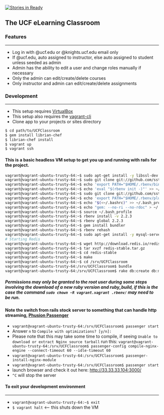[![Stories in Ready](https://badge.waffle.io/ucfpoosd9/UCFClassroom.png?label=ready&title=Ready)](https://waffle.io/ucfpoosd9/UCFClassroom)

## The UCF eLearning Classroom

### Features
<!-- Items commented out have not been completed -->
------------------------------
* Log in with @ucf.edu or @knights.ucf.edu email only
* If @ucf.edu, auto assigned to instructor, else auto assigned to student unless seeded as admin
* Admin has the ability to edit a user and change roles manually if necessary
* Only the admin can edit/create/delete courses
* Only instructor and admin can edit/create/delete assignments

### Development
----------------------------------
* This setup requires [VirtualBox](https://www.virtualbox.org/wiki/Downloads)
* This setup also requires the [vagrant-cli](http://docs.vagrantup.com/v2/cli/)
* Clone app to your projects or sites directory

```bash
$ cd path/to/UCFClassroom
$ gem install librian-chef
$ librian-chef install
$ vagrant up
$ vagrant ssh
```

#### This is a basic headless VM setup to get you up and running with rails for the project.

```bash
vagrant@vagrant-ubuntu-trusty-64:~$ sudo apt-get install -y libssl-dev libreadline-dev zlib1g-dev
vagrant@vagrant-ubuntu-trusty-64:~$ sudo git clone git://github.com/sstephenson/rbenv.git .rbenv
vagrant@vagrant-ubuntu-trusty-64:~$ echo 'export PATH="$HOME/.rbenv/bin:$PATH"' >> ~/.bash_profile
vagrant@vagrant-ubuntu-trusty-64:~$ echo 'eval "$(rbenv init -)"' >> ~/.bash_profile
vagrant@vagrant-ubuntu-trusty-64:~$ sudo git clone git://github.com/sstephenson/ruby-build.git ~/.rbenv/plugins/ruby-build
vagrant@vagrant-ubuntu-trusty-64:~$ echo 'export PATH="$HOME/.rbenv/plugins/ruby-build/bin:$PATH"' >> ~/.bash_profile
vagrant@vagrant-ubuntu-trusty-64:~$ echo "$(<~/.bashrc)" >> ~/.bash_profile
vagrant@vagrant-ubuntu-trusty-64:~$ echo "gem: --no-ri --no-rdoc" > ~/.gemrc
vagrant@vagrant-ubuntu-trusty-64:~$ source ~/.bash_profile
vagrant@vagrant-ubuntu-trusty-64:~$ rbenv install -v 2.2.3
vagrant@vagrant-ubuntu-trusty-64:~$ rbenv global 2.2.3
vagrant@vagrant-ubuntu-trusty-64:~$ gem install bundler
vagrant@vagrant-ubuntu-trusty-64:~$ rbenv rehash
vagrant@vagrant-ubuntu-trusty-64:~$ sudo apt-get install -y mysql-server mysql-client libmysqlclient-dev libpcre3-dev # hit enter for all pink screen questions, these are in regard to the password setup
# Starting Redis
vagrant@vagrant-ubuntu-trusty-64:~$ wget http://download.redis.io/redis-stable.tar.gz
vagrant@vagrant-ubuntu-trusty-64:~$ tar xvzf redis-stable.tar.gz
vagrant@vagrant-ubuntu-trusty-64:~$ cd redis-stable
vagrant@vagrant-ubuntu-trusty-64:~$ make
vagrant@vagrant-ubuntu-trusty-64:~$ cd /srv/UCFClassroom
vagrant@vagrant-ubuntu-trusty-64:/srv/UCFClassroom$ bundle
vagrant@vagrant-ubuntu-trusty-64:/srv/UCFClassroom$ rake db:create db:migrate db:seed
```
##### Permissions may only be granted to the root user during some steps involving the download of a new ruby version and ruby_build, if this is the case the command `sudo chown -R vagrant.vagrant .rbenv/` may need to be run.

#### Note the switch from rails stock server to something that can handle http streaming, [Phusion Passenger](https://www.phusionpassenger.com/)

* `vagrant@vagrant-ubuntu-trusty-64:/srv/UCFClassroom$ passenger start`
* Answer `n` to `Compile with optimizations? [y/n]:`
* Please note that this may take some time to compile, if seeing `Unable to download or extract Nginx source tarball` run this: `vagrant@vagrant-ubuntu-trusty-64:/srv/UCFClassroom$ passenger-config compile-nginx-engine --connect-timeout 60 --idle-timeout 60`
* `vagrant@vagrant-ubuntu-trusty-64:/srv/UCFClassroom$ passenger-install-nginx-module`
* `vagrant@vagrant-ubuntu-trusty-64:/srv/UCFClassroom$ passenger start`
* launch browser and check it out here: http://33.33.33.104:3000/
* `^C` will stop the server

#### To exit your development environment
----------------------------------------------
* `vagrant@vagrant-ubuntu-trusty-64:~$ exit`
* `$ vagrant halt` <-- this shuts down the VM
